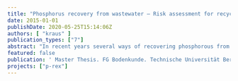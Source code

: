 ```yaml
---
title: "Phosphorus recovery from wastewater – Risk assessment for recycling in agriculture"
date: 2015-01-01
publishDate: 2020-05-25T15:14:06Z
authors: [ "kraus" ]
publication_types: ["7"]
abstract: "In recent years several ways of recovering phosphorous from municipal wastewater have been developed. Depending on the applied technology the recovered products vary significantly concerning the concentrations of heavy metals and organic residues. Within the boundaries of data quality and present uncertainties a comparative risk assessment of seven secondary phosphorus fertilizers, sewage sludge, raw ash and triple super phosphate has been conducted for PCDD/Fs, PCBs, PAHs, As, Cd, Cr, Cu, Hg, Ni, Pb and Zn. Local exposure assessment was done using the kinetic model of the European Union’s Technical Guidance Document for all substances accounting for both fertilization and average atmospheric deposition. For substances of concern (Cd and Zn) the exposure was additionally refined using a solute transport model (HYDRUS-1D) and a precipitation model (Visual MINTEQ-software). An annual fertilizer amount equivalent to 60 kg P2O5/ ha × year by these products is assumed. In order to account for potential accumulation a time span of 100 years is modelled. Results indicate that out of the selected 11 (groups of) chemicals only cadmium and zinc are of concern. Regarding soil organisms, zinc is of concern for sludge, raw ash and one of the seven secondary phosphate fertilizers in case of soil-pH above pH 6.0. Regarding groundwater, cadmium and zinc are of concern below pH 6.0 since mobilization at this pH level increase significantly. No risk is expected regarding the endpoint humans. Among the investigated products struvites have shown the lowest phosphorus-specific heavy metal contents. For ash related products more data from full scale operations are needed to reduce still existing uncertainties like the influence of raw wastewater quality and WWTP operation on the final product."
featured: false
publication: ' Master Thesis. FG Bodenkunde. Technische Universität Berlin'
projects: ["p-rex"]
---
```


